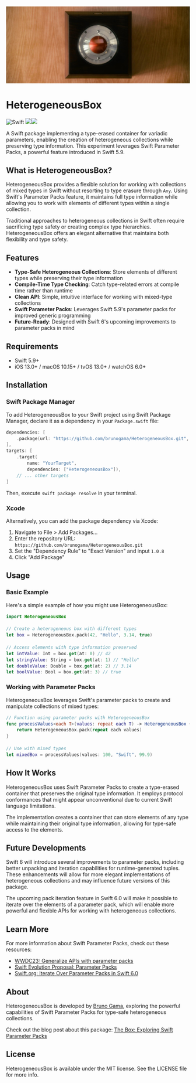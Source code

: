 
<p align="center">
  <img src=".github/assets/images/IMG_0546.jpg" alt="Banner">
</p>


# HeterogeneousBox

![Swift](https://img.shields.io/badge/Swift-5.9+-orange.svg)
[![](https://img.shields.io/endpoint?url=https%3A%2F%2Fswiftpackageindex.com%2Fapi%2Fpackages%2Fbrunogama%2FHeterogeneousBox%2Fbadge%3Ftype%3Dplatforms)](https://swiftpackageindex.com/brunogama/HeterogeneousBox)[![](https://img.shields.io/endpoint?url=https%3A%2F%2Fswiftpackageindex.com%2Fapi%2Fpackages%2Fbrunogama%2FHeterogeneousBox%2Fbadge%3Ftype%3Dswift-versions)](https://swiftpackageindex.com/brunogama/HeterogeneousBox)

A Swift package implementing a type-erased container for variadic parameters, enabling the creation of heterogeneous collections while preserving type information. This experiment leverages Swift Parameter Packs, a powerful feature introduced in Swift 5.9.

## What is HeterogeneousBox?

HeterogeneousBox provides a flexible solution for working with collections of mixed types in Swift without resorting to type erasure through `Any`. Using Swift's Parameter Packs feature, it maintains full type information while allowing you to work with elements of different types within a single collection.

Traditional approaches to heterogeneous collections in Swift often require sacrificing type safety or creating complex type hierarchies. HeterogeneousBox offers an elegant alternative that maintains both flexibility and type safety.

## Features

- **Type-Safe Heterogeneous Collections**: Store elements of different types while preserving their type information
- **Compile-Time Type Checking**: Catch type-related errors at compile time rather than runtime
- **Clean API**: Simple, intuitive interface for working with mixed-type collections
- **Swift Parameter Packs**: Leverages Swift 5.9's parameter packs for improved generic programming
- **Future-Ready**: Designed with Swift 6's upcoming improvements to parameter packs in mind

## Requirements

- Swift 5.9+
- iOS 13.0+ / macOS 10.15+ / tvOS 13.0+ / watchOS 6.0+

## Installation

### Swift Package Manager

To add HeterogeneousBox to your Swift project using Swift Package Manager, declare it as a dependency in your `Package.swift` file:

```swift
dependencies: [
    .package(url: "https://github.com/brunogama/HeterogeneousBox.git", .exact("1.0.8"))
],
targets: [
    .target(
        name: "YourTarget",
        dependencies: ["HeterogeneousBox"]),
    // ... other targets
]
```

Then, execute `swift package resolve` in your terminal.

### Xcode

Alternatively, you can add the package dependency via Xcode:

1. Navigate to File > Add Packages...
2. Enter the repository URL: `https://github.com/brunogama/HeterogeneousBox.git`
3. Set the "Dependency Rule" to "Exact Version" and input `1.0.8`
4. Click "Add Package"

## Usage

### Basic Example

Here's a simple example of how you might use HeterogeneousBox:

```swift
import HeterogeneousBox

// Create a heterogeneous box with different types
let box = HeterogeneousBox.pack(42, "Hello", 3.14, true)

// Access elements with type information preserved
let intValue: Int = box.get(at: 0) // 42
let stringValue: String = box.get(at: 1) // "Hello"
let doubleValue: Double = box.get(at: 2) // 3.14
let boolValue: Bool = box.get(at: 3) // true
```

### Working with Parameter Packs

HeterogeneousBox leverages Swift's parameter packs to create and manipulate collections of mixed types:

```swift
// Function using parameter packs with HeterogeneousBox
func processValues<each T>(values: repeat each T) -> HeterogeneousBox {
    return HeterogeneousBox.pack(repeat each values)
}

// Use with mixed types
let mixedBox = processValues(values: 100, "Swift", 99.9)
```

## How It Works

HeterogeneousBox uses Swift Parameter Packs to create a type-erased container that preserves the original type information. It employs protocol conformances that might appear unconventional due to current Swift language limitations.

The implementation creates a container that can store elements of any type while maintaining their original type information, allowing for type-safe access to the elements.

## Future Developments

Swift 6 will introduce several improvements to parameter packs, including better unpacking and iteration capabilities for runtime-generated tuples. These enhancements will allow for more elegant implementations of heterogeneous collections and may influence future versions of this package.

The upcoming pack iteration feature in Swift 6.0 will make it possible to iterate over the elements of a parameter pack, which will enable more powerful and flexible APIs for working with heterogeneous collections.

## Learn More

For more information about Swift Parameter Packs, check out these resources:

- [WWDC23: Generalize APIs with parameter packs](https://developer.apple.com/videos/play/wwdc2023/10168)
- [Swift Evolution Proposal: Parameter Packs](https://github.com/swiftlang/swift-evolution/blob/main/proposals/0393-parameter-packs.md)
- [Swift.org: Iterate Over Parameter Packs in Swift 6.0](https://www.swift.org/blog/pack-iteration/)

## About

HeterogeneousBox is developed by [Bruno Gama](https://github.com/brunogama), exploring the powerful capabilities of Swift Parameter Packs for type-safe heterogeneous collections.

Check out the blog post about this package: [The Box: Exploring Swift Parameter Packs](https://bruno.foundation/swift/programming/2025/04/13/the-box/)

## License

HeterogeneousBox is available under the MIT license. See the LICENSE file for more info.

